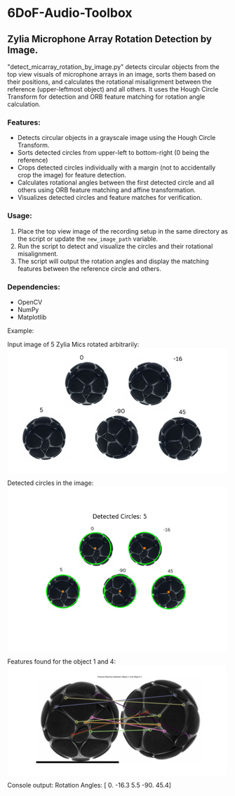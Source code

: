 # 6DoF-Audio-Toolbox

## Zylia Microphone Array Rotation Detection by Image.

"detect_micarray_rotation_by_image.py" detects circular objects from the top view visuals of microphone arrays in an image, sorts them based on their positions, and calculates the rotational misalignment between the reference (upper-leftmost object) and all others. It uses the Hough Circle Transform for detection and ORB feature matching for rotation angle calculation.

### Features:
- Detects circular objects in a grayscale image using the Hough Circle Transform.
- Sorts detected circles from upper-left to bottom-right (0 being the reference)
- Crops detected circles individually with a margin (not to accidentally crop the image) for feature detection.
- Calculates rotational angles between the first detected circle and all others using ORB feature matching and affine transformation.
- Visualizes detected circles and feature matches for verification.

### Usage:
1. Place the top view image of the recording setup in the same directory as the script or update the `new_image_path` variable.
2. Run the script to detect and visualize the circles and their rotational misalignment.
3. The script will output the rotation angles and display the matching features between the reference circle and others.

### Dependencies:
- OpenCV
- NumPy
- Matplotlib

Example:

Input image of 5 Zylia Mics rotated arbitrarily:
<img src="images/5_zylias.png" alt="1" width="500" style="display: block; margin-left: 0;"/>

Detected circles in the image:
<img src="images/5_zylias_detected.png" alt="2" width="500" style="display: block; margin-left: 0;"/>

Features found for the object 1 and 4:
<img src="images/eg_feature_detected.png" alt="3" width="500" style="display: block; margin-left: 0;"/>

Console output:
Rotation Angles: [  0.  -16.3   5.5 -90.   45.4]
